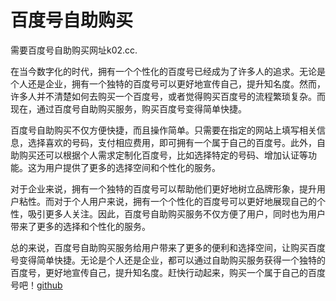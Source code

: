 # 百度号自助购买

需要百度号自助购买网址k02.cc.

在当今数字化的时代，拥有一个个性化的百度号已经成为了许多人的追求。无论是个人还是企业，拥有一个独特的百度号可以更好地宣传自己，提升知名度。然而，许多人并不清楚如何去购买一个百度号，或者觉得购买百度号的流程繁琐复杂。而现在，通过百度号自助购买服务，购买百度号变得简单快捷。

百度号自助购买不仅方便快捷，而且操作简单。只需要在指定的网站上填写相关信息，选择喜欢的号码，支付相应费用，即可拥有一个属于自己的百度号。此外，自助购买还可以根据个人需求定制化百度号，比如选择特定的号码、增加认证等功能。这为用户提供了更多的选择空间和个性化的服务。

对于企业来说，拥有一个独特的百度号可以帮助他们更好地树立品牌形象，提升用户粘性。而对于个人用户来说，拥有一个个性化的百度号可以更好地展现自己的个性，吸引更多人关注。因此，百度号自助购买服务不仅方便了用户，同时也为用户带来了更多的选择和个性化的服务。

总的来说，百度号自助购买服务给用户带来了更多的便利和选择空间，让购买百度号变得简单快捷。无论是个人还是企业，都可以通过自助购买服务获得一个独特的百度号，更好地宣传自己，提升知名度。赶快行动起来，购买一个属于自己的百度号吧！[github](https://github.com)